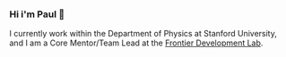 ### Hi i'm Paul 👋

I currently work within the Department of Physics at Stanford University, and I am a Core Mentor/Team Lead at the <a href="https://frontierdevelopmentlab.org/" target="_blank">Frontier Development Lab</a>.
